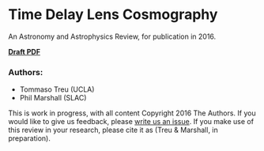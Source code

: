 # Time Delay Lens Cosmography

An Astronomy and Astrophysics Review, for publication in 2016.

**[Draft PDF](https://github.com/tommasotreu/AARV/raw/master/TM16.pdf)**

### Authors:

* Tommaso Treu (UCLA)
* Phil Marshall (SLAC)

This is work in progress, with all content Copyright 2016 The Authors. If you would like to give us feedback, please [write us an issue](https://github.com/tommasotreu/AARV/issues). If you make use of this review in your research, please cite it as (Treu & Marshall, in preparation).
